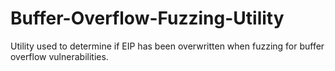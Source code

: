 # Buffer-Overflow-Fuzzing-Utility
Utility used to determine if EIP has been overwritten when fuzzing for buffer overflow vulnerabilities.
